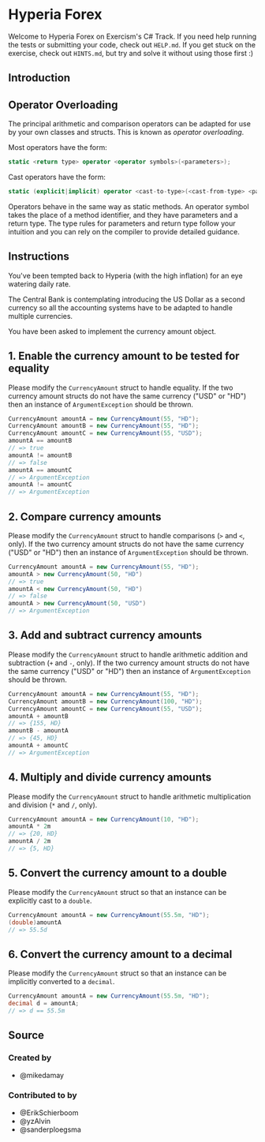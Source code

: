 # Hyperia Forex

Welcome to Hyperia Forex on Exercism's C# Track.
If you need help running the tests or submitting your code, check out `HELP.md`.
If you get stuck on the exercise, check out `HINTS.md`, but try and solve it without using those first :)

## Introduction

## Operator Overloading

The principal arithmetic and comparison operators can be adapted for use by your own classes and structs. This is known as _operator overloading_.

Most operators have the form:

```csharp
static <return type> operator <operator symbols>(<parameters>);
```

Cast operators have the form:

```csharp
static (explicit|implicit) operator <cast-to-type>(<cast-from-type> <parameter name>);
```

Operators behave in the same way as static methods. An operator symbol takes the place of a method identifier, and they have parameters and a return type. The type rules for parameters and return type follow your intuition and you can rely on the compiler to provide detailed guidance.

## Instructions

You've been tempted back to Hyperia (with the high inflation) for an eye watering daily rate.

The Central Bank is contemplating introducing the US Dollar as a second currency so all the accounting systems have to be adapted to handle multiple currencies.

You have been asked to implement the currency amount object.

## 1. Enable the currency amount to be tested for equality

Please modify the `CurrencyAmount` struct to handle equality. If the two currency amount structs do not have the same currency ("USD" or "HD") then an instance of `ArgumentException` should be thrown.

```csharp
CurrencyAmount amountA = new CurrencyAmount(55, "HD");
CurrencyAmount amountB = new CurrencyAmount(55, "HD");
CurrencyAmount amountC = new CurrencyAmount(55, "USD");
amountA == amountB
// => true
amountA != amountB
// => false
amountA == amountC
// => ArgumentException
amountA != amountC
// => ArgumentException
```

## 2. Compare currency amounts

Please modify the `CurrencyAmount` struct to handle comparisons (`>` and `<`, only). If the two currency amount structs do not have the same currency ("USD" or "HD") then an instance of `ArgumentException` should be thrown.

```csharp
CurrencyAmount amountA = new CurrencyAmount(55, "HD");
amountA > new CurrencyAmount(50, "HD")
// => true
amountA < new CurrencyAmount(50, "HD")
// => false
amountA > new CurrencyAmount(50, "USD")
// => ArgumentException
```

## 3. Add and subtract currency amounts

Please modify the `CurrencyAmount` struct to handle arithmetic addition and subtraction (`+` and `-`, only). If the two currency amount structs do not have the same currency ("USD" or "HD") then an instance of `ArgumentException` should be thrown.

```csharp
CurrencyAmount amountA = new CurrencyAmount(55, "HD");
CurrencyAmount amountB = new CurrencyAmount(100, "HD");
CurrencyAmount amountC = new CurrencyAmount(55, "USD");
amountA + amountB
// => {155, HD}
amountB - amountA
// => {45, HD}
amountA + amountC
// => ArgumentException
```

## 4. Multiply and divide currency amounts

Please modify the `CurrencyAmount` struct to handle arithmetic multiplication and division (`*` and `/`, only).

```csharp
CurrencyAmount amountA = new CurrencyAmount(10, "HD");
amountA * 2m
// => {20, HD}
amountA / 2m
// => {5, HD}
```

## 5. Convert the currency amount to a double

Please modify the `CurrencyAmount` struct so that an instance can be explicitly cast to a `double`.

```csharp
CurrencyAmount amountA = new CurrencyAmount(55.5m, "HD");
(double)amountA
// => 55.5d
```

## 6. Convert the currency amount to a decimal

Please modify the `CurrencyAmount` struct so that an instance can be implicitly converted to a `decimal`.

```csharp
CurrencyAmount amountA = new CurrencyAmount(55.5m, "HD");
decimal d = amountA;
// => d == 55.5m
```

## Source

### Created by

- @mikedamay

### Contributed to by

- @ErikSchierboom
- @yzAlvin
- @sanderploegsma